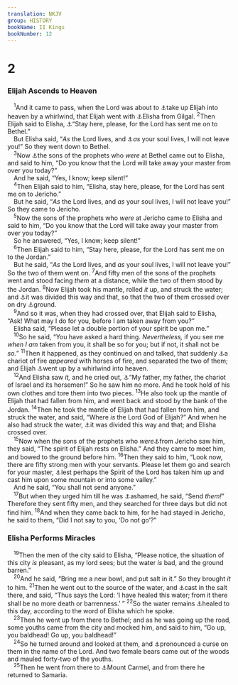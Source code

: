 ```yaml
---
translation: NKJV
group: HISTORY
bookName: II Kings 
bookNumber: 12
---
```


<div class="title"><h1>2</h1><h3>Elijah Ascends to Heaven</h3></div>
<span class="verse 2vua_2_1"> <sup>1</sup>And it came to pass, when the Lord was about to <a data-toggle="tooltip" data-placement="bottom" title="Gen. 5:24; (Heb. 11:5)">⚓</a>take up Elijah into heaven by a whirlwind, that Elijah went with <a data-toggle="tooltip" data-placement="bottom" title="1 Kin. 19:16–21">⚓</a>Elisha from Gilgal. </span>
<span class="verse 2vua_2_2"><sup>2</sup>Then Elijah said to Elisha, <a data-toggle="tooltip" data-placement="bottom" title="Ruth 1:15, 16">⚓</a>“Stay here, please, for the Lord has sent me on to Bethel.”<br/> But Elisha said, “<i>As</i> the Lord lives, and <a data-toggle="tooltip" data-placement="bottom" title="1 Sam. 1:26; 2 Kin. 2:4, 6; 4:30">⚓</a><i>as</i> your soul lives, I will not leave you!” So they went down to Bethel.<br/></span>
<span class="verse 2vua_2_3"> <sup>3</sup>Now <a data-toggle="tooltip" data-placement="bottom" title="1 Kin. 20:35; 2 Kin. 2:5, 7, 15; 4:1, 38; 9:1">⚓</a>the sons of the prophets who <i>were</i> at Bethel came out to Elisha, and said to him, “Do you know that the Lord will take away your master from over you today?”<br/> And he said, “Yes, I know; keep silent!”<br/></span>
<span class="verse 2vua_2_4"> <sup>4</sup>Then Elijah said to him, “Elisha, stay here, please, for the Lord has sent me on to Jericho.”<br/> But he said, “<i>As</i> the Lord lives, and <i>as</i> your soul lives, I will not leave you!” So they came to Jericho.<br/></span>
<span class="verse 2vua_2_5"> <sup>5</sup>Now the sons of the prophets who <i>were</i> at Jericho came to Elisha and said to him, “Do you know that the Lord will take away your master from over you today?”<br/> So he answered, “Yes, I know; keep silent!”<br/></span>
<span class="verse 2vua_2_6"> <sup>6</sup>Then Elijah said to him, “Stay here, please, for the Lord has sent me on to the Jordan.”<br/> But he said, “<i>As</i> the Lord lives, and <i>as</i> your soul lives, I will not leave you!” So the two of them went on. </span>
<span class="verse 2vua_2_7"><sup>7</sup>And fifty men of the sons of the prophets went and stood facing <i>them</i> at a distance, while the two of them stood by the Jordan. </span>
<span class="verse 2vua_2_8"><sup>8</sup>Now Elijah took his mantle, rolled <i>it</i> up, and struck the water; and <a data-toggle="tooltip" data-placement="bottom" title="Ex. 14:21, 22; Josh. 3:16; 2 Kin. 2:14">⚓</a>it was divided this way and that, so that the two of them crossed over on dry <a data-toggle="tooltip" data-placement="bottom" title="Josh. 3:17">⚓</a>ground.<br/></span>
<span class="verse 2vua_2_9"> <sup>9</sup>And so it was, when they had crossed over, that Elijah said to Elisha, “Ask! What may I do for you, before I am taken away from you?”<br/> Elisha said, “Please let a double portion of your spirit be upon me.”<br/></span>
<span class="verse 2vua_2_10"> <sup>10</sup>So he said, “You have asked a hard thing. <i>Nevertheless,</i> if you see me <i>when</i> <i>I</i> <i>am</i> taken from you, it shall be so for you; but if not, it shall not be <i>so.</i>” </span>
<span class="verse 2vua_2_11"><sup>11</sup>Then it happened, as they continued on and talked, that suddenly <a data-toggle="tooltip" data-placement="bottom" title="2 Kin. 6:17; Ps. 104:4">⚓</a>a chariot of fire <i>appeared</i> with horses of fire, and separated the two of them; and Elijah <a data-toggle="tooltip" data-placement="bottom" title="Gen. 5:24; Heb. 11:5">⚓</a>went up by a whirlwind into heaven.<br/></span>
<span class="verse 2vua_2_12"> <sup>12</sup>And Elisha saw <i>it,</i> and he cried out, <a data-toggle="tooltip" data-placement="bottom" title="2 Kin. 13:14">⚓</a>“My father, my father, the chariot of Israel and its horsemen!” So he saw him no more. And he took hold of his own clothes and tore them into two pieces. </span>
<span class="verse 2vua_2_13"><sup>13</sup>He also took up the mantle of Elijah that had fallen from him, and went back and stood by the bank of the Jordan. </span>
<span class="verse 2vua_2_14"><sup>14</sup>Then he took the mantle of Elijah that had fallen from him, and struck the water, and said, “Where <i>is</i> the Lord God of Elijah?” And when he also had struck the water, <a data-toggle="tooltip" data-placement="bottom" title="2 Kin. 2:8">⚓</a>it was divided this way and that; and Elisha crossed over.<br/></span>
<span class="verse 2vua_2_15"> <sup>15</sup>Now when the sons of the prophets who <i>were</i><a data-toggle="tooltip" data-placement="bottom" title="2 Kin. 2:7">⚓</a>from Jericho saw him, they said, “The spirit of Elijah rests on Elisha.” And they came to meet him, and bowed to the ground before him. </span>
<span class="verse 2vua_2_16"><sup>16</sup>Then they said to him, “Look now, there are fifty strong men with your servants. Please let them go and search for your master, <a data-toggle="tooltip" data-placement="bottom" title="1 Kin. 18:12; Ezek. 8:3; Acts 8:39">⚓</a>lest perhaps the Spirit of the Lord has taken him up and cast him upon some mountain or into some valley.”<br/> And he said, “You shall not send anyone.”<br/></span>
<span class="verse 2vua_2_17"> <sup>17</sup>But when they urged him till he was <a data-toggle="tooltip" data-placement="bottom" title="2 Kin. 8:11">⚓</a>ashamed, he said, “Send <i>them!</i>” Therefore they sent fifty men, and they searched for three days but did not find him. </span>
<span class="verse 2vua_2_18"><sup>18</sup>And when they came back to him, for he had stayed in Jericho, he said to them, “Did I not say to you, ‘Do not go’?”<br/></span>
<div class="title"><h3>Elisha Performs Miracles</h3></div>
<span class="verse 2vua_2_19"> <sup>19</sup>Then the men of the city said to Elisha, “Please notice, the situation of this city <i>is</i> pleasant, as my lord sees; but the water <i>is</i> bad, and the ground barren.”<br/></span>
<span class="verse 2vua_2_20"> <sup>20</sup>And he said, “Bring me a new bowl, and put salt in it.” So they brought <i>it</i> to him. </span>
<span class="verse 2vua_2_21"><sup>21</sup>Then he went out to the source of the water, and <a data-toggle="tooltip" data-placement="bottom" title="Ex. 15:25, 26; 2 Kin. 4:41; 6:6; John 9:6">⚓</a>cast in the salt there, and said, “Thus says the Lord: ‘I have healed this water; from it there shall be no more death or barrenness.’ ” </span>
<span class="verse 2vua_2_22"><sup>22</sup>So the water remains <a data-toggle="tooltip" data-placement="bottom" title="Ezek. 47:8, 9">⚓</a>healed to this day, according to the word of Elisha which he spoke.<br/></span>
<span class="verse 2vua_2_23"> <sup>23</sup>Then he went up from there to Bethel; and as he was going up the road, some youths came from the city and mocked him, and said to him, “Go up, you baldhead! Go up, you baldhead!”<br/></span>
<span class="verse 2vua_2_24"> <sup>24</sup>So he turned around and looked at them, and <a data-toggle="tooltip" data-placement="bottom" title="Deut. 27:13–26">⚓</a>pronounced a curse on them in the name of the Lord. And two female bears came out of the woods and mauled forty-two of the youths.<br/></span>
<span class="verse 2vua_2_25"> <sup>25</sup>Then he went from there to <a data-toggle="tooltip" data-placement="bottom" title="1 Kin. 18:19, 20; 2 Kin. 4:25">⚓</a>Mount Carmel, and from there he returned to Samaria.<br/></span>

